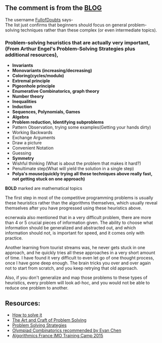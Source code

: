 ## The comment is from the [BLOG](https://codeforces.com/blog/entry/92248)
The username [FullofDoubts](https://codeforces.com/profile/FullOfDoubts) says-  
The list just confirms that beginners should focus on general problem-solving techniques rather than these complex (or even intermediate topics).

### Problem-solving heuristics that are actually very important, (From Arthur Engel's Problem-Solving Strategies plus additional resources),
+ **Invariants**
+ **Monovariants (increasing/decreasing)**
+ **Coloring(cycles/modulo)**
+ **Extremal principle**
+ **Pigeonhole principle**
+ **Enumerative Combinatorics, graph theory**
+ **Number theory**
+ **Inequalities**
+ **Induction**
+ **Sequences, Polynomials, Games**
+ **Algebra**
+ **Problem reduction, Identifying subproblems**
+ Pattern Observation, trying some examples(Getting your hands dirty)
+ Working Backwards
+ Exchange Arguments
+ Draw a picture
+ Convenient Notation
+ Guessing
+ **Symmetry**
+ Wishful thinking (What is about the problem that makes it hard?)
+ Penultimate step(What will yield the solution in a single step)
+ **Polya's mouse(quickly trying all these techniques above really fast, not getting stuck on one approach)**   

**BOLD** marked are mathematical topics  

The first step in most of the competitive programming problems is usually these heuristics rather than the algorithms themselves, which usually reveal themselves after you have progressed using these heuristics above.

ecnerwala also mentioned that in a very difficult problem, there are more than 4 or 5 crucial pieces of information given. The ability to choose what information should be generalized and abstracted out, and which information should not, is important for speed, and it comes only with practice.

Another learning from tourist streams was, he never gets stuck in one approach, and he quickly tries all these approaches in a very short amount of time. I have found it very difficult to even let go of one thought process, once I have gone deep enough. The brain tricks you over and over again not to start from scratch, and you keep retrying that old approach.

Also, if you don't generalize and map those problems to these types of heuristics, every problem will look ad-hoc, and you would not be able to reduce one problem to another.

## Resources:
+ [How to solve it](https://www.goodreads.com/book/show/192221.How_to_Solve_It)
+ [The Art and Craft of Problem Solving](https://www.goodreads.com/book/show/593458.The_Art_and_Craft_of_Problem_Solving)
+ [Problem Solving Strategies](https://www.goodreads.com/book/show/187041.Problem_Solving_Strategies)
+ [Olympiad Combinatorics recommended by Evan Chen](https://drive.google.com/file/d/1sQtirXxkEfWYuGSKDZ-d7VGYkR_idebY/view)
+ [Algorithmics France IMO Training Camp 2015](https://people.bath.ac.uk/masgcs/algorithms.pdf)
